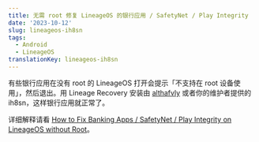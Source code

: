 ```yaml
---
title: 无需 root 修复 LineageOS 的银行应用 / SafetyNet / Play Integrity
date: '2023-10-12'
slug: lineageos-ih8sn
tags:
  - Android
  - LineageOS
translationKey: lineageos-ih8sn
---
```


有些银行应用在没有 root 的 LineageOS 打开会提示「不支持在 root 设备使用」，然后退出。用 Lineage Recovery 安装由 [althafvly](https://github.com/althafvly/ih8sn) 或者你的维护者提供的 ih8sn，这样银行应用就正常了。

详细解释请看 [How to Fix Banking Apps / SafetyNet / Play Integrity on LineageOS without Root](/en/post/2023/10/10/lineageos-ih8sn/)。
